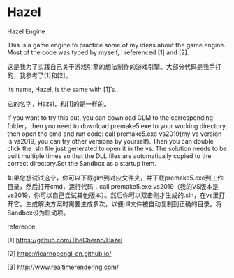 # Hazel
Hazel Engine

This is a game engine to practice some of my ideas about the game engine. Most of the code was typed by myself, I referenced [1] and [2]. 

这是我为了实践自己关于游戏引擎的想法制作的游戏引擎。大部分代码是我手打的，我参考了[1]和[2]。


its name, Hazel, is the same with [1]’s.

它的名字，Hazel，和[1]的是一样的。


If you want to try this out, you can download GLM to the corresponding folder，then you need to download premake5.exe to your working directory, then open the cmd and run code: call premake5.exe vs2019(my vs version is vs2019, you can try other versions by yourself). Then you can double click the .sln file just generated to open it in the vs. The solution needs to be built multiple times so that the DLL files are automatically copied to the correct directory.Set the Sandbox as a startup item.

如果您想试试这个，你可以下载glm到对应文件夹，并下载premake5.exe到工作目录，然后打开cmd，运行代码：call premake5.exe vs2019（我的VS版本是vs2019，你可以自己尝试其他版本）。然后你可以双击刚才生成的.sln，在vs里打开它。生成解决方案时需要生成多次，以便dll文件被自动复制到正确的目录。将Sandbox设为启动项。


reference:

 [1] https://github.com/TheCherno/Hazel
 
 
 [2] https://learnopengl-cn.github.io/
 
 
 [3] http://www.realtimerendering.com/
 
 
